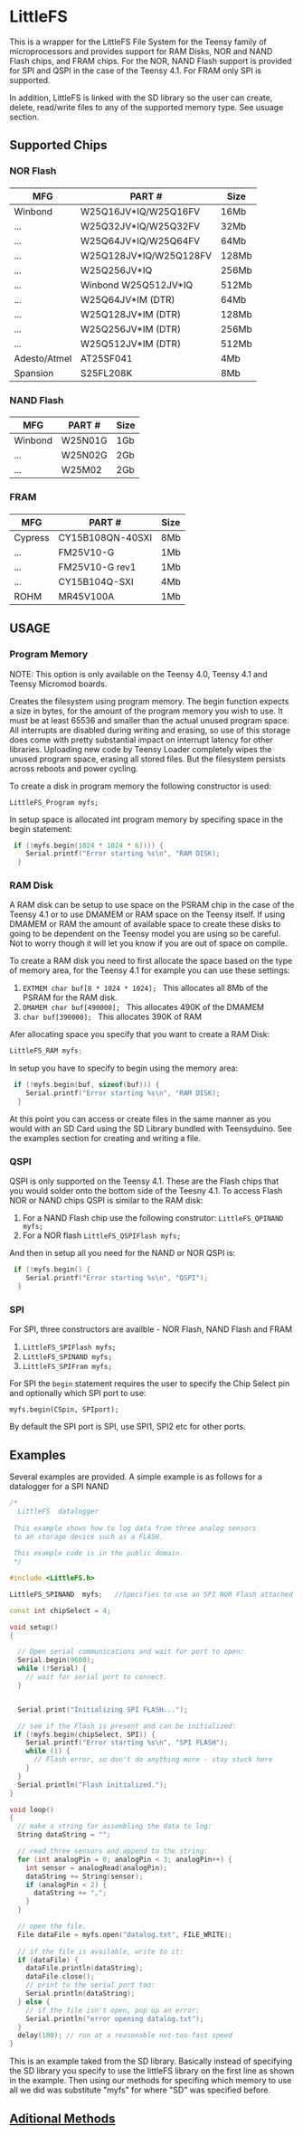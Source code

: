# LittleFS

This is a wrapper for the LittleFS File System for the Teensy family of microprocessors and provides support for RAM Disks, NOR and NAND Flash chips, and FRAM chips.  For the NOR, NAND Flash support is provided for SPI and QSPI in the case of the Teensy 4.1.  For FRAM only SPI is supported.

In addition, LittleFS is linked with the SD library so the user can create, delete, read/write files to any of the supported memory type.  See usuage section. 

## Supported Chips

### NOR Flash

####
MFG | PART # | Size
------------ | ------------- |------------ 
Winbond | W25Q16JV*IQ/W25Q16FV | 16Mb
... | W25Q32JV*IQ/W25Q32FV | 32Mb
... | W25Q64JV*IQ/W25Q64FV | 64Mb
... | W25Q128JV*IQ/W25Q128FV | 128Mb
... | W25Q256JV*IQ | 256Mb
... | Winbond W25Q512JV*IQ | 512Mb
... | W25Q64JV*IM (DTR) | 64Mb
... | W25Q128JV*IM (DTR) | 128Mb
... | W25Q256JV*IM (DTR) | 256Mb
... | W25Q512JV*IM (DTR) | 512Mb
Adesto/Atmel | AT25SF041 | 4Mb
Spansion | S25FL208K | 8Mb

### NAND Flash

####
MFG | PART # | Size
------------ | ------------- |------------ 
Winbond  | W25N01G | 1Gb
... | W25N02G | 2Gb
... | W25M02 | 2Gb


### FRAM

####
MFG | PART # | Size
------------ | ------------- |------------ 
Cypress | CY15B108QN-40SXI | 8Mb
... | FM25V10-G | 1Mb
... | FM25V10-G rev1 | 1Mb
... | CY15B104Q-SXI | 4Mb
ROHM | MR45V100A | 1Mb


## USAGE

### Program Memory

NOTE:  This option is only available on the Teensy 4.0, Teensy 4.1 and Teensy Micromod boards.

Creates the filesystem using program memory.  The begin function expects a size in bytes, for the amount of the program memory you wish to use. It must be at least 65536 and smaller than the actual unused program space.  All interrupts are disabled during writing and erasing, so use of this storage does come with pretty substantial impact on interrupt latency for other libraries.  Uploading new code by Teensy Loader completely wipes the unused program space, erasing all stored files. But the filesystem persists across reboots and power cycling.

To create a disk in program memory the following constructor is used:
```
LittleFS_Program myfs;
```

In setup space is allocated int program memory by specifing space in the begin statement:
```cpp
 if (!myfs.begin(1024 * 1024 * 6)))) {
    Serial.printf("Error starting %s\n", "RAM DISK);
  } 
```

### RAM Disk

A RAM disk can be setup to use space on the PSRAM chip in the case of the Teensy 4.1 or to use DMAMEM or RAM space on the Teensy itself.  If using DMAMEM or RAM the amount of available space to create these disks to going to be dependent on the Teensy model you are using so be careful.  Not to worry though it will let you know if you are out of space on compile.

To create a RAM disk  you need to first allocate the space based on the type of memory area, for the Teensy 4.1 for example you can use these settings:
1. ```EXTMEM char buf[8 * 1024 * 1024]; ```  This allocates all 8Mb of the PSRAM for the RAM disk.
2. ```DMAMEM char buf[490000]; ``` This allocates 490K of the DMAMEM
3. ```char buf[390000]; ``` This allocates 390K of RAM

Afer allocating space you specify that you want to create a RAM Disk:

```cpp
LittleFS_RAM myfs;
```

In setup you have to specify to begin using the memory area:
```cpp
 if (!myfs.begin(buf, sizeof(buf))) {
    Serial.printf("Error starting %s\n", "RAM DISK);
  } 
```
  
At this point you can access or create files in the same manner as you would with an SD Card using the SD Library bundled with Teensyduino.  See the examples section for creating and writing a file.

### QSPI

QSPI is only supported on the Teensy 4.1.  These are the Flash chips that you would solder onto the bottom side of the Teesny 4.1.  To access Flash NOR or NAND chips QSPI is similar to the RAM disk:
1. For a NAND Flash chip use the following construtor: ```LittleFS_QPINAND myfs;```
2. For a NOR flash ```LittleFS_QSPIFlash myfs; ```

And then in setup all you need for the NAND or NOR QSPI is:
```cpp
 if (!myfs.begin() {
    Serial.printf("Error starting %s\n", "QSPI");
  } 
```

### SPI
For SPI, three constructors are availble - NOR Flash, NAND Flash and FRAM
1. ```LittleFS_SPIFlash myfs;```
2. ```LittleFS_SPINAND myfs;```
3. ```LittleFS_SPIFram myfs;```

For SPI the ```begin``` statement requires the user to specify the Chip Select pin and optionally which SPI port to use:

```myfs.begin(CSpin, SPIport);```

By default the SPI port is SPI, use SPI1, SPI2 etc for other ports.

## Examples

Several examples are provided.  A simple example is as follows for a datalogger for a SPI NAND

```cpp
/*
  LittleFS  datalogger
 
 This example shows how to log data from three analog sensors
 to an storage device such as a FLASH.
 
 This example code is in the public domain.
 */

#include <LittleFS.h>

LittleFS_SPINAND  myfs;   //Specifies to use an SPI NOR Flash attached to SPI

const int chipSelect = 4;

void setup()
{

  // Open serial communications and wait for port to open:
  Serial.begin(9600);
  while (!Serial) {
    // wait for serial port to connect.
  }


  Serial.print("Initializing SPI FLASH...");

  // see if the Flash is present and can be initialized:
 if (!myfs.begin(chipSelect, SPI)) {
    Serial.printf("Error starting %s\n", "SPI FLASH");
    while (1) {
      // Flash error, so don't do anything more - stay stuck here
    }
  }
  Serial.println("Flash initialized.");
}

void loop()
{
  // make a string for assembling the data to log:
  String dataString = "";

  // read three sensors and append to the string:
  for (int analogPin = 0; analogPin < 3; analogPin++) {
    int sensor = analogRead(analogPin);
    dataString += String(sensor);
    if (analogPin < 2) {
      dataString += ",";
    }
  }

  // open the file.
  File dataFile = myfs.open("datalog.txt", FILE_WRITE);
  
  // if the file is available, write to it:
  if (dataFile) {
    dataFile.println(dataString);
    dataFile.close();
    // print to the serial port too:
    Serial.println(dataString);
  } else {
    // if the file isn't open, pop up an error:
    Serial.println("error opening datalog.txt");
  }
  delay(100); // run at a reasonable not-too-fast speed
}
```
This is an example taked from the SD library.  Basically instead of specifying the SD library you specify to use the littleFS library on the first line as shown in the example.  Then using our methods for specifing which memory to use all we did was substitute "myfs" for where "SD" was specified before.

## [Aditional Methods](https://github.com/mjs513/LittleFS/blob/main/README1.md)
